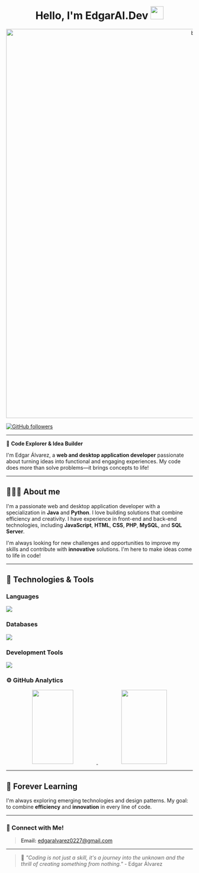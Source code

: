 <div align="center">
<h1 align="center">Hello, I'm EdgarAl.Dev <img src="https://media.giphy.com/media/hvRJCLFzcasrR4ia7z/giphy.gif" width="35"></h1>
</div>

<div align="center">
<img width="1050" alt="banner git" src="https://drive.google.com/file/d/1shP7a0zML3skYPRr8tgD9qC_fjKcpN9S/view?usp=sharing">
</div>

[![GitHub followers](https://img.shields.io/github/followers/edgar-alvarez-checo?style=social)](https://github.com/edgar-alvarez-checo)

---

🌌 **Code Explorer & Idea Builder**

I'm Edgar Álvarez, a **web and desktop application developer** passionate about turning ideas into functional and engaging experiences. My code does more than solve problems—it brings concepts to life!

---

## 👨🏻‍💻 About me 
I'm a passionate web and desktop application developer with a specialization in **Java** and **Python**. I love building solutions that combine efficiency and creativity. I have experience in front-end and back-end technologies, including **JavaScript**, **HTML**, **CSS**, **PHP**, **MySQL**, and **SQL Server**.

I'm always looking for new challenges and opportunities to improve my skills and contribute with **innovative** solutions. I'm here to make ideas come to life in code!

---

## 📖 Technologies & Tools

### **Languages**

<p align="left">
    <img src="https://skillicons.dev/icons?i=java,py,js,php,html,css" />
  
</p>


### **Databases**

<p align="left">
    <img src="https://skillicons.dev/icons?i=mysql,sqlserver" />

</p>

### **Development Tools**

<p align="left">
    <img src="https://skillicons.dev/icons?i=git,github,idea,vscode,linux" />

</p>

### ⚙️ GitHub Analytics

<p align="center">
  <a href="https://github.com/edgar-alvarez-checo">
    <img width="47%" height="200px" src="https://github-readme-stats.vercel.app/api?username=edgar-alvarez-checo&show_icons=true&theme=algolia&include_all_commits=true&count_private=true"/>
  </a>
  <a href="https://github.com/edgar-alvarez-checo">
    <img width="49.5%" height="200px" src="https://github-readme-streak-stats.herokuapp.com/?user=edgar-alvarez-checo&theme=algolia"/>
  </a>
</p>

---

## 🌱 Forever Learning
I'm always exploring emerging technologies and design patterns. My goal: to combine **efficiency** and **innovation** in every line of code.

---

### 🤝 Connect with Me!
> **Email:** edgaralvarez0227@gmail.com  

---

> 🌠 _"Coding is not just a skill, it's a journey into the unknown and the thrill of creating something from nothing."_ - Edgar Álvarez
